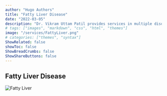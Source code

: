 ```yaml
---
author: "Hugo Authors"
title: "Fatty Liver Disease"
date: "2022-03-05"
description: "Dr. Vikram Uttam Patil provides services in multiple disorders"
# tags: ["images", "markdown", "css", "html", "themes"]
image: "/services/FattyLiver.png"
# categories: ["themes", "syntax"]
ShowRelated: false
showToc: false
ShowBreadCrumbs: false
ShowShareButtons: false
---
```


## Fatty Liver Disease

![Fatty Liver](/services/FattyLiver.png)

